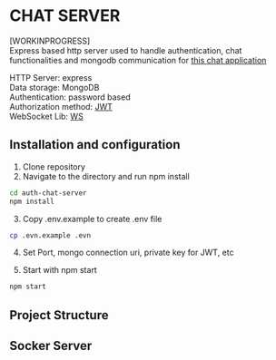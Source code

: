 # CHAT SERVER 
[WORKINPROGRESS]                               
Express based http server used to handle authentication, chat functionalities and mongodb communication for [this chat application](https://github.com/nxvhm/simple-chat)

HTTP Server: express                          
Data storage: MongoDB                 
Authentication: password based             
Authorization method: [JWT](https://jwt.io/)                                  
WebSocket Lib: [WS](https://www.npmjs.com/package/ws)


## Installation and configuration
1. Clone repository
2. Navigate to the directory and run npm install
```bash
cd auth-chat-server       
npm install
```                                 
3. Copy .env.example to create .env file
```bash
cp .evn.example .evn
```
4. Set Port, mongo connection uri, private key for JWT, etc                          

5. Start with npm start                   
```bash
npm start
```
## Project Structure
                                            
                                                

## Socker Server

